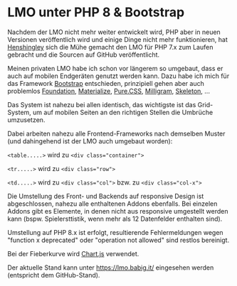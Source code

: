 # LMO unter PHP 8 & Bootstrap
Nachdem der LMO nicht mehr weiter entwickelt wird, PHP aber in neuen Versionen veröffentlich wird und einige Dinge nicht mehr funktionieren, hat <a target="_blank" href="//github.com/henshingly/LMO_PHP7">Henshingley</a> sich die Mühe gemacht den LMO für PHP 7.x zum Laufen gebracht und die Sourcen auf GitHub veröffentlicht.

Meinen privaten LMO habe ich schon vor längerem so umgebaut, dass er auch auf mobilen Endgeräten genutzt werden kann. Dazu habe ich mich für das Framework <a target="_blank" href="//getbootstrap">Bootstrap</a> entschieden, prinzipiell gehen aber auch problemlos <a target="_blank" href="//get.foundation/">Foundation</a>, <a target="_blank" href="//materializecss.com/">Materialize</a>, <a target="_blank" href="//purecss.io/">Pure.CSS</a>, <a target="_blank" href="//milligram.io/">Milligram</a>, <a target="_blank" href="http://getskeleton.com/">Skeleton</a>, ...

Das System ist nahezu bei allen identisch, das wichtigste ist das Grid-System, um auf mobilen Seiten an den richtigen Stellen die Umbrüche umzusetzen.

Dabei arbeiten nahezu alle Frontend-Frameworks nach demselben Muster (und dahingehend ist der LMO auch umgebaut worden):

`<table.....>` wird zu `<div class="container">`

`<tr.....>` wird zu `<div class="row">`

`<td.....>` wird zu `<div class="col">` bzw. zu `<div class="col-x">`

Die Umstellung des Front- und Backends auf responsive Design ist abgeschlossen, nahezu alle enthaltenen Addons ebenfalls.
Bei einzelen Addons gibt es Elemente, in denen nicht aus responsive umgestellt werden kann (bspw. Spielersttistik, wenn mehr als 12 Datenfelder enthalten sind).

Umstellung auf PHP 8.x ist erfolgt, resultierende Fehlermeldungen wegen "function x deprecated" oder "operation not allowed" sind restlos bereinigt.

Bei der Fieberkurve wird <a target="_blank" href="//www.chartjs.org/">Chart.js</a> verwendet.

Der aktuelle Stand kann unter https://lmo.babig.it/ eingesehen werden (entspricht dem GitHub-Stand).
